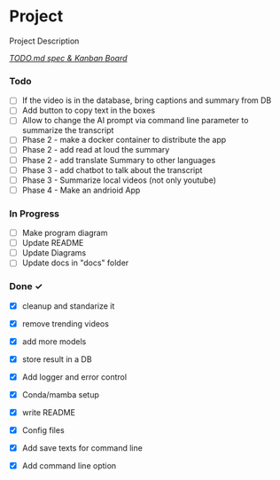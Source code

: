 # Project

Project Description

<em>[TODO.md spec & Kanban Board](https://bit.ly/3fCwKfM)</em>

### Todo

- [ ] If the video is in the database, bring captions and summary from DB  
- [ ] Add button to copy text in the boxes  
- [ ] Allow to change the AI prompt via command line parameter to summarize the transcript  
- [ ] Phase 2 - make a docker container to distribute the app  
- [ ] Phase 2 - add read at loud the summary  
- [ ] Phase 2 - add translate Summary to other languages  
- [ ] Phase 3 - add chatbot to talk about the transcript  
- [ ] Phase 3 - Summarize local videos (not only youtube)  
- [ ] Phase 4 - Make an andrioid App  

### In Progress

- [ ] Make program diagram  
- [ ] Update README  
- [ ] Update Diagrams  
- [ ] Update docs in "docs" folder  

### Done ✓

- [x] cleanup and standarize it  
- [x] remove trending videos  
- [x] add more models  
- [x] store result in a DB  
- [x] Add logger and error control  
- [x] Conda/mamba setup  
- [x] write README  
- [x] Config files  
- [x] Add save texts for command line  
- [x] Add command line option  

